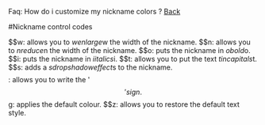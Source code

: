 ﻿Faq: How do i customize my nickname colors ?
[Back](nickname.md)<br>

#Nickname control codes

$$w: allows you to $wenlarge$w the width of the nickname.
$$n: allows you to $nreduce$n the width of the nickname.
$$o: puts the nickname in $obold$o.
$$i: puts the nickname in $iitalics$i.
$$t: allows you to put the text $tin capitals$t.
$$s: adds a $sdrop shadow effect$s to the nickname.
$$$$: allows you to write the '$$' sign.
$$g: applies the default colour.
$$z: allows you to restore the default text style.
